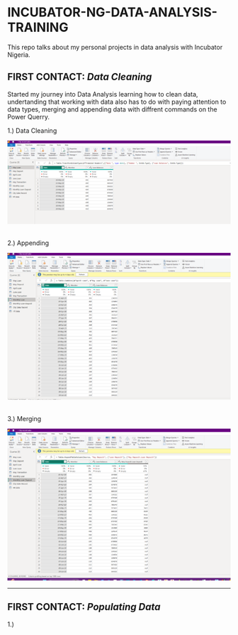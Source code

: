 # INCUBATOR-NG-DATA-ANALYSIS-TRAINING
This repo talks about my personal projects in data analysis with Incubator Nigeria.
<br/> 

## FIRST CONTACT: _Data Cleaning_ <br/> 
Started my journey into Data Analysis learning how to clean data, undertanding that working with data also has to do with paying attention to data types, merging and appending data with diffrent commands on the Power Querry.


1.) Data Cleaning

![](DATAC1.png)

<br/> 
2.) Appending

![](DATAC2.png)

<br/> 
3.) Merging

![](DATAC3.png)

***
## FIRST CONTACT: _Populating Data_ <br/> 
1.) 

